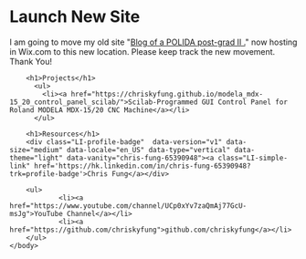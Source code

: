 <html>
	<head>
		<title>Chris KY, Fung's Homepage</title>
		<script type="text/javascript" src="https://platform.linkedin.com/badges/js/profile.js" async defer></script>
	</head>
	<body>
		<h1>Launch New Site</h1>
		<p>I am going to move my old site "<a href="http://chrisfung1125.wixsite.com/research-blog/">Blog of a POLIDA post-grad II .</a>" now hosting in Wix.com to this new location. Please keep track the new movement. Thank You!</p>
	    
		<h1>Projects</h1>
		  <ul>
		    <li><a href="https://chriskyfung.github.io/modela_mdx-15_20_control_panel_scilab/">Scilab-Programmed GUI Control Panel for Roland MODELA MDX-15/20 CNC Machine</a></li>
		  </ul>
	    
	    <h1>Resources</h1>
		<div class="LI-profile-badge"  data-version="v1" data-size="medium" data-locale="en_US" data-type="vertical" data-theme="light" data-vanity="chris-fung-65390948"><a class="LI-simple-link" href='https://hk.linkedin.com/in/chris-fung-65390948?trk=profile-badge'>Chris Fung</a></div>
		
	 	<ul>
        		<li><a href="https://www.youtube.com/channel/UCp0xYv7zaQmAj77GcU-msJg">YouTube Channel</a></li>
        		<li><a href="https://github.com/chriskyfung">github.com/chriskyfung</a></li>
		</ul>
	</body>
</html>

